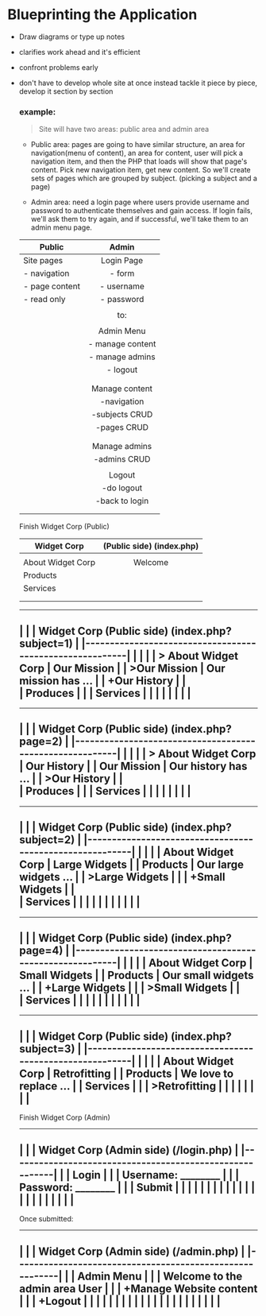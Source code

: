 # Blueprinting the Application

- Draw diagrams or type up notes
- clarifies work ahead and it's efficient
- confront problems early
- don't have to develop whole site at once instead
  tackle it piece by piece, develop it section by section

  ### example:

  > Site will have two areas: public area and admin area

  - Public area: pages are going to have similar structure, an area for  navigation(menu of content), an area
    for content, user will pick a navigation item, and then the PHP that loads will show that page's content.
    Pick new navigation item, get new content. So we'll create sets of pages which are grouped by subject.
    (picking a subject and a page)  

  - Admin area: need a login page where users provide username and password to authenticate themselves and
    gain access. If login fails, we'll ask them to try again, and if successful, we'll take them to an admin
    menu page.

  |Public                     |Admin                        |
  |---------------            |:---------------------------:|
  | Site pages                |   Login Page                |            
  | - navigation              |   - form                    |            
  | - page content            |   - username                |            
  | - read only               |   - password                |            
  |                           |                             |            
  |                           |        to:                  |            
  |                           |                             |            
  |                           |   Admin Menu                |            
  |                           |   - manage content          |           
  |                           |   - manage admins           |
  |                           |   - logout                  |
  |                           |                             |
  |                           |                             |
  |                           |   Manage content            |
  |                           |   -navigation               |
  |                           |   -subjects CRUD            |
  |                           |   -pages CRUD               |
  |                           |                             |
  |                           |                             |
  |                           |   Manage admins             |
  |                           |   -admins CRUD              |
  |                           |                             |
  |                           |   Logout                    |
  |                           |   -do logout                |
  |                           |   -back to login            |
  |                           |                             |
  |                           |                             |
  




  Finish Widget Corp  (Public)



  |   Widget Corp             | (Public side) (index.php)   |
  |---------------------      | :--------------------------:|
  |                           |                             |
  |   About Widget Corp       |  Welcome                    |
  |   Products                |                             |
  |   Services                |                             |
  |                           |                             |
  |                           |                             |
  


  
  
  ___________________________________________________________
  |                                                         |
  |   Widget Corp     (Public side) (index.php?subject=1)   |
  |---------------------------------------------------------|
  |                           |                             |
  |  > About Widget Corp      |    Our Mission              |
  |      >Our Mission         |    Our mission has ...      |
  |      +Our History         |                             |     
  |    Produces               |                             |
  |    Services               |                             |
  |                           |                             |
  |                           |                             |
  -----------------------------------------------------------

   __________________________________________________________
  |                                                         |
  |   Widget Corp     (Public side) (index.php?page=2)      |
  |---------------------------------------------------------|
  |                           |                             |
  |  > About Widget Corp      |    Our History              |
  |      Our Mission          |    Our history has ...      |
  |      >Our History         |                             |     
  |    Produces               |                             |
  |    Services               |                             |
  |                           |                             |
  |                           |                             |
  -----------------------------------------------------------


   __________________________________________________________
  |                                                         |
  |   Widget Corp     (Public side) (index.php?subject=2)   |
  |---------------------------------------------------------|
  |                           |                             |
  |    About Widget Corp      |    Large Widgets            |
  |    Products               |    Our large widgets ...    |
  |       >Large Widgets      |                             |
  |      +Small Widgets       |                             |     
  |    Services               |                             |
  |                           |                             |
  |                           |                             |
  |                           |                             |
  ----------------------------------------------------------- 


  
   __________________________________________________________
  |                                                         |
  |   Widget Corp     (Public side) (index.php?page=4)      |
  |---------------------------------------------------------|
  |                           |                             |
  |    About Widget Corp      |    Small Widgets            |
  |    Products               |    Our small widgets ...    |
  |       +Large Widgets      |                             |
  |       >Small Widgets      |                             |     
  |    Services               |                             |
  |                           |                             |
  |                           |                             |
  |                           |                             |
  ----------------------------------------------------------- 



    _________________________________________________________
  |                                                         |
  |   Widget Corp     (Public side) (index.php?subject=3)   |
  |---------------------------------------------------------|
  |                           |                             |
  |    About Widget Corp      |    Retrofitting             |
  |    Products               |    We love to replace ...   |
  |    Services               |                             |
  |       >Retrofitting       |                             |
  |                           |                             |
  |                           |                             |
  -----------------------------------------------------------  



  Finish Widget Corp  (Admin)



   _________________________________________________________
  |                                                         |
  |   Widget Corp  (Admin side) (/login.php)                |
  |---------------------------------------------------------|
  |                    |  Login                             |
  |                    |  Username: ________                |
  |                    |  Password: ________                |
  |                    |  Submit                            |
  |                    |                                    |
  |                    |                                    |
  |                    |                                    |
  |                    |                                    |
  |                    |                                    |
  |                    |                                    |
  |                    |                                    |
  -----------------------------------------------------------  


   Once submitted:
   _________________________________________________________
  |                                                         |
  |   Widget Corp  (Admin side) (/admin.php)                |
  |---------------------------------------------------------|
  |                    |  Admin Menu                        |
  |                    |  Welcome to the admin area User    |
  |                    |     +Manage Website content        |
  |                    |     +Logout                        |
  |                    |                                    |
  |                    |                                    |
  |                    |                                    |
  |                    |                                    |
  |                    |                                    |
  |                    |                                    |
  |                    |                                    |
  -----------------------------------------------------------  

